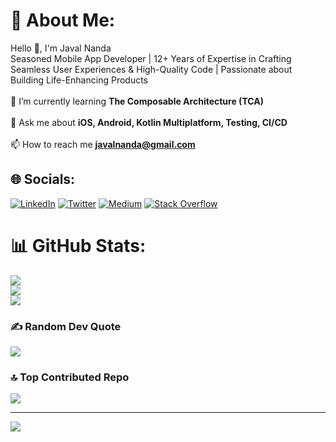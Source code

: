 # 💫 About Me:
Hello 👋, I'm Javal Nanda<br>Seasoned Mobile App Developer | 12+ Years of Expertise in Crafting Seamless User Experiences & High-Quality Code | Passionate about Building Life-Enhancing Products<br><br>🌱 I’m currently learning **The Composable Architecture (TCA)**<br><br>💬 Ask me about **iOS, Android, Kotlin Multiplatform, Testing, CI/CD**<br><br>📫 How to reach me **javalnanda@gmail.com**<br>


## 🌐 Socials:
[![LinkedIn](https://img.shields.io/badge/LinkedIn-%230077B5.svg?logo=linkedin&logoColor=white)](https://linkedin.com/in/javalnanda) [![Twitter](https://img.shields.io/badge/Twitter-%231DA1F2.svg?logo=Twitter&logoColor=white)](https://twitter.com/javalnanda) [![Medium](https://img.shields.io/badge/Medium-12100E?logo=medium&logoColor=white)](https://medium.com/@javalnanda) [![Stack Overflow](https://img.shields.io/badge/-Stackoverflow-FE7A16?logo=stack-overflow&logoColor=white)](https://stackoverflow.com/users/419346)

# 📊 GitHub Stats:
![](https://github-readme-stats.vercel.app/api?username=javalnanda&theme=dark&hide_border=false&include_all_commits=false&count_private=false)<br/>
![](https://github-readme-streak-stats.herokuapp.com/?user=javalnanda&theme=dark&hide_border=false)<br/>
![](https://github-readme-stats.vercel.app/api/top-langs/?username=javalnanda&theme=dark&hide_border=false&include_all_commits=false&count_private=false&layout=compact)

### ✍️ Random Dev Quote
![](https://quotes-github-readme.vercel.app/api?type=horizontal&theme=radical)

### 🔝 Top Contributed Repo
![](https://github-contributor-stats.vercel.app/api?username=javalnanda&limit=5&theme=dark&combine_all_yearly_contributions=true)

---
[![](https://visitcount.itsvg.in/api?id=javalnanda&icon=0&color=0)](https://visitcount.itsvg.in)
